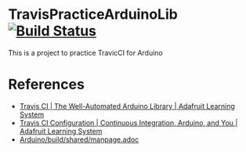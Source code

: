 # TravisPracticeArduinoLib [![Build Status](https://travis-ci.org/asukiaaa/TravisPracticeArduinoLib.svg?branch=master)](https://travis-ci.org/asukiaaa/TravisPracticeArduinoLib)

This is a project to practice TravicCI for Arduino

# References
- [Travis CI | The Well-Automated Arduino Library | Adafruit Learning System](https://learn.adafruit.com/the-well-automated-arduino-library/travis-ci)
- [Travis CI Configuration | Continuous Integration, Arduino, and You | Adafruit Learning System](https://learn.adafruit.com/continuous-integration-arduino-and-you/testing-your-project)
- [Arduino/build/shared/manpage.adoc](https://github.com/arduino/Arduino/blob/master/build/shared/manpage.adoc#description)
